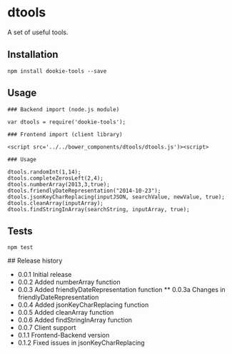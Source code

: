 dtools
======

A set of useful tools.

## Installation
	
	npm install dookie-tools --save

## Usage
	
	### Backend import (node.js module)

	var dtools = require('dookie-tools');

	### Frontend import (client library)

	<script src='../../bower_components/dtools/dtools.js')><script>

	### Usage

	dtools.randomInt(1,14);
	dtools.completeZerosLeft(2,4);
	dtools.numberArray(2013,3,true);
	dtools.friendlyDateRepresentation("2014-10-23");
	dtools.jsonKeyCharReplacing(inputJSON, searchValue, newValue, true);
	dtools.cleanArray(inputArray);
	dtools.findStringInArray(searchString, inputArray, true);


## Tests

	npm test

## Release history

* 0.0.1 Initial release
* 0.0.2 Added numberArray function
* 0.0.3 Added friendlyDateRepresentation function
** 0.0.3a Changes in friendlyDateRepresentation
* 0.0.4 Added jsonKeyCharReplacing function
* 0.0.5 Added cleanArray function
* 0.0.6 Added findStringInArray function
* 0.0.7 Client support
* 0.1.1 Frontend-Backend version
* 0.1.2 Fixed issues in jsonKeyCharReplacing
